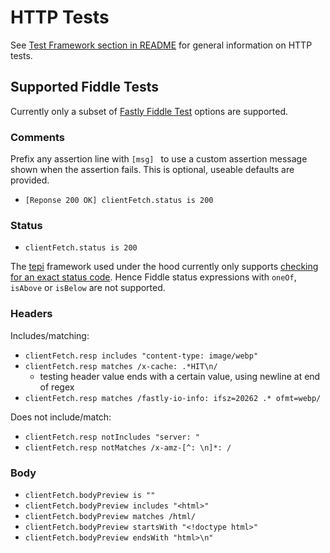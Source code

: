 # HTTP Tests

See [Test Framework section in README](README.md#test-framework) for general information on HTTP tests.

## Supported Fiddle Tests

Currently only a subset of [Fastly Fiddle Test](https://www.fastly.com/documentation/reference/tools/fiddle/testing/) options are supported.

### Comments

Prefix any assertion line with `[msg] ` to use a custom assertion message shown when the assertion fails. This is optional, useable defaults are provided.

* `[Reponse 200 OK] clientFetch.status is 200`

### Status

* `clientFetch.status is 200`

The [tepi](https://github.com/jupegarnica/tepi) framework used under the hood currently only supports [checking for an exact status code](https://github.com/jupegarnica/tepi/issues/2). Hence Fiddle status expressions with `oneOf`, `isAbove` or `isBelow` are not supported.

### Headers

Includes/matching:
* `clientFetch.resp includes "content-type: image/webp"`
* `clientFetch.resp matches /x-cache: .*HIT\n/`
  * testing header value ends with a certain value, using newline at end of regex
* `clientFetch.resp matches /fastly-io-info: ifsz=20262 .* ofmt=webp/`

Does not include/match:
* `clientFetch.resp notIncludes "server: "`
* `clientFetch.resp notMatches /x-amz-[^: \n]*: /`

### Body

* `clientFetch.bodyPreview is ""`
* `clientFetch.bodyPreview includes "<html>"`
* `clientFetch.bodyPreview matches /html/`
* `clientFetch.bodyPreview startsWith "<!doctype html>"`
* `clientFetch.bodyPreview endsWith "html>\n"`
